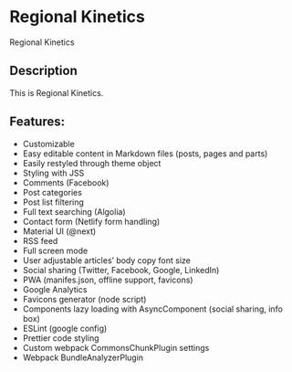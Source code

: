 # Regional Kinetics

Regional Kinetics

## Description

This is Regional Kinetics.

## Features:

* Customizable
* Easy editable content in Markdown files (posts, pages and parts)
* Easily restyled through theme object
* Styling with JSS
* Comments (Facebook)
* Post categories
* Post list filtering
* Full text searching (Algolia)
* Contact form (Netlify form handling)
* Material UI (@next)
* RSS feed
* Full screen mode
* User adjustable articles’ body copy font size
* Social sharing (Twitter, Facebook, Google, LinkedIn)
* PWA (manifes.json, offline support, favicons)
* Google Analytics
* Favicons generator (node script)
* Components lazy loading with AsyncComponent (social sharing, info box)
* ESLint (google config)
* Prettier code styling
* Custom webpack CommonsChunkPlugin settings
* Webpack BundleAnalyzerPlugin
